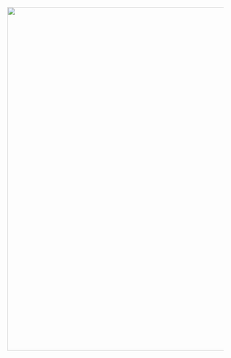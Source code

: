 <img width="800" src="https://github-readme-activity-graph.vercel.app/graph?username=YuGe-Git&theme=github-compact&hide_border=true&area=true&custom_title=Contribution%20Graph" />
